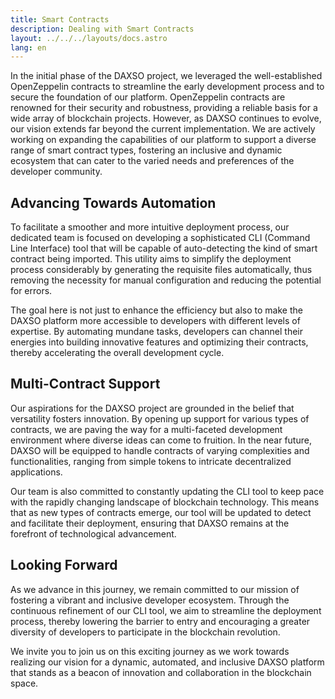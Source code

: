```yaml
---
title: Smart Contracts
description: Dealing with Smart Contracts
layout: ../../../layouts/docs.astro
lang: en
---
```


In the initial phase of the DAXSO project, we leveraged the well-established OpenZeppelin contracts to streamline the early development process and to secure the foundation of our platform. OpenZeppelin contracts are renowned for their security and robustness, providing a reliable basis for a wide array of blockchain projects. However, as DAXSO continues to evolve, our vision extends far beyond the current implementation. We are actively working on expanding the capabilities of our platform to support a diverse range of smart contract types, fostering an inclusive and dynamic ecosystem that can cater to the varied needs and preferences of the developer community.

## Advancing Towards Automation

To facilitate a smoother and more intuitive deployment process, our dedicated team is focused on developing a sophisticated CLI (Command Line Interface) tool that will be capable of auto-detecting the kind of smart contract being imported. This utility aims to simplify the deployment process considerably by generating the requisite files automatically, thus removing the necessity for manual configuration and reducing the potential for errors.

The goal here is not just to enhance the efficiency but also to make the DAXSO platform more accessible to developers with different levels of expertise. By automating mundane tasks, developers can channel their energies into building innovative features and optimizing their contracts, thereby accelerating the overall development cycle.

## Multi-Contract Support

Our aspirations for the DAXSO project are grounded in the belief that versatility fosters innovation. By opening up support for various types of contracts, we are paving the way for a multi-faceted development environment where diverse ideas can come to fruition. In the near future, DAXSO will be equipped to handle contracts of varying complexities and functionalities, ranging from simple tokens to intricate decentralized applications.

Our team is also committed to constantly updating the CLI tool to keep pace with the rapidly changing landscape of blockchain technology. This means that as new types of contracts emerge, our tool will be updated to detect and facilitate their deployment, ensuring that DAXSO remains at the forefront of technological advancement.

## Looking Forward

As we advance in this journey, we remain committed to our mission of fostering a vibrant and inclusive developer ecosystem. Through the continuous refinement of our CLI tool, we aim to streamline the deployment process, thereby lowering the barrier to entry and encouraging a greater diversity of developers to participate in the blockchain revolution.

We invite you to join us on this exciting journey as we work towards realizing our vision for a dynamic, automated, and inclusive DAXSO platform that stands as a beacon of innovation and collaboration in the blockchain space.
